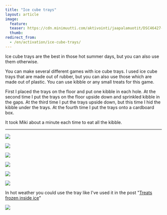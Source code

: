 ```yaml
---
title: "Ice cube trays"
layout: article
image:
  feature:
  teaser: https://cdn.minimuutti.com/aktivointi/jaapalamuotit/DSC46427-245px.jpg
  thumb:
redirect_from:
  - /en/activation/ice-cube-trays/
---
```


Ice cube trays are the best in those hot summer days, but you can also use them otherwise.

You can make several different games with ice cube trays. I used ice cube trays that are made out of rubber, but you can also use those which are made out of plastic. You can use kibble or any small treats for this game.

First I placed the trays on the floor and put one kibble in each hole. At the second time I put the trays on the floor upside down and sprinkled kibble in the gaps. At the third time I put the trays upside down, but this time I hid the kibble under the trays. At the fourth time I put the trays onto a cardboard box.

It took Miki about a minute each time to eat all the kibble.

---

![](https://cdn.minimuutti.com/aktivointi/jaapalamuotit/DSC46471-800px.jpg)

![](https://cdn.minimuutti.com/aktivointi/jaapalamuotit/DSC46369-800px.jpg)

![](https://cdn.minimuutti.com/aktivointi/jaapalamuotit/DSC46405-800px.jpg)

![](https://cdn.minimuutti.com/aktivointi/jaapalamuotit/DSC46427-800px.jpg)

![](https://cdn.minimuutti.com/aktivointi/jaapalamuotit/DSC46448-800px.jpg)

![](https://cdn.minimuutti.com/aktivointi/jaapalamuotit/DSC46497-800px.jpg)

In hot weather you could use the tray like I've used it in the post "[Treats frozen inside ice](/en/brain-games/treats-frozen-inside-ice/)"

![](https://cdn.minimuutti.com/aktivointi/jaan-sisalla-olevat-namit/DSC43352-800px.jpg)
